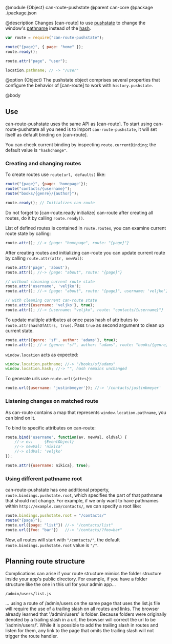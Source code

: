 @module {Object} can-route-pushstate
@parent can-core
@package ./package.json

@description Changes [can-route] to use
[pushstate](https://developer.mozilla.org/en-US/docs/Web/Guide/API/DOM/Manipulating_the_browser_history)
to change the window's [pathname](https://developer.mozilla.org/en-US/docs/Web/API/URLUtils.pathname) instead
of the [hash](https://developer.mozilla.org/en-US/docs/Web/API/URLUtils.hash).

```js
var route = require("can-route-pushstate");

route("{page}", { page: "home" });
route.ready();

route.attr("page", "user");

location.pathname; // -> "/user"
```

@option {Object} The pushstate object comprises several properties that configure the behavior of [can-route] to work with `history.pushstate`.

@body

## Use

can-route-pushstate uses the same API as [can-route]. To start using can-route-pushstate all you need is to import `can-route-pushstate`, it will set itself as default binding on [can-route].

You can check current binding by inspecting `route.currentBinding`; the default value is `"hashchange"`.

### Creating and changing routes

To create routes use `route(url, defaults)` like:

```js
route("{page}", {page: 'homepage'});
route("contacts/{username}");
route("books/{genre}/{author}");

route.ready(); // Initializes can-route
```

Do not forget to [can-route.ready initialize] can-route after creating all routes, do it by calling `route.ready()`.

List of defined routes is contained in `route.routes`, you can examine current route state by calling:

```js
route.attr(); //-> {page: "homepage", route: "{page}"}
```

After creating routes and initializing can-route you can update current route by calling `route.attr(attr, newVal)`:

```js
route.attr('page', 'about');
route.attr(); //-> {page: "about", route: "{page}"}

// without cleaning current route state
route.attr('username', 'veljko');
route.attr(); //-> {page: "about", route: "{page}", username: 'veljko'}

// with cleaning current can-route state
route.attr({username: 'veljko'}, true);
route.attr(); //-> {username: "veljko", route: "contacts/{username}"}
```

To update multiple attributes at once pass hash of attributes to `route.attr(hashOfAttrs, true)`. Pass `true` as second argument to clean up current state.

```js
route.attr({genre: 'sf', author: 'adams'}, true);
route.attr(); //-> {genre: "sf", author: "adams", route: "books/{genre}/{author}"}
```

`window.location` acts as expected:

```js
window.location.pathname; //-> "/books/sf/adams"
window.location.hash; //-> "", hash remains unchanged
```

To generate urls use `route.url({attrs})`:

```js
route.url({username: 'justinbmeyer'}); //-> '/contacts/justinbmeyer'
```

### Listening changes on matched route

As can-route contains a map that represents `window.location.pathname`, you can bind on it.

To bind to specific attributes on can-route:

```js
route.bind('username', function(ev, newVal, oldVal) {
	//-> ev:     {EventObject}
	//-> newVal: 'nikica'
	//-> oldVal: 'veljko'
});

route.attr({username: nikica}, true);
```

### Using different pathname root

can-route-pushstate has one additional property, `route.bindings.pushstate.root`, which specifies the part of that pathname that should not change. For example, if we only want to have pathnames within `http://example.com/contacts/`, we can specify a root like:

```js
route.bindings.pushstate.root = "/contacts/"
route("{page}");
route.url({page: "list"}) //-> "/contacts/list"
route.url({foo: "bar"})   //-> "/contacts/?foo=bar"
```

Now, all routes will start with `"/contacts/"`, the default `route.bindings.pushstate.root` value is `"/"`.

## Planning route structure

Complications can arise if your route structure mimics the folder structure inside your app's public directory.  For example, if you have a folder structure like the one in this url for your admin app...

`/admin/users/list.js`

... using a route of /admin/users on the same page that uses the list.js file will require the use of a trailing slash on all routes and links.  The browser already learned that '/admin/users' is folder.  Because folders were originally denoted by a trailing slash in a url, the browser will correct the url to be '/admin/users/'.  While it is possible to add the trailing slash in routes and listen for them, any link to the page that omits the trailing slash will not trigger the route handler.
